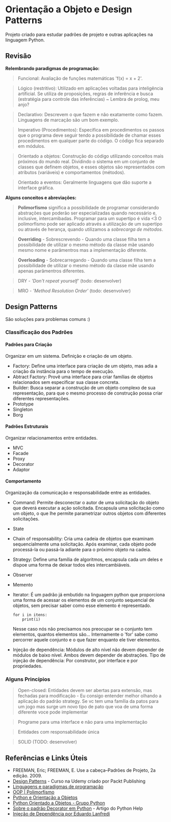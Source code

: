 # Orientação a Objeto e Design Patterns
Projeto criado para estudar padrões de projeto e outras aplicações na linguagem Python.

## Revisão

**Relembrando paradigmas de programação:**
> Funcional: Avaliação de funções matemáticas 'f(x) = x + 2'.

> Lógico (restritivo): Utilizado em aplicações voltadas para inteligência artificial. Se utiliza de proposições, regras de inferência e busca (estratégia para controle das inferências) ~ Lembra de prolog, meu anjo?

> Declarativo: Descrevem o que fazem e não exatamente como fazem. Linguagens de marcação são um bom exemplo.

> Imperativo (Procedimentos): Especifica em procedimentos os passos que o programa deve seguir tendo a possibilidade de chamar esses procedimentos em qualquer parte do código. O código fica separado em módulos.

> Orientado a objetos: Construção do código utilizando conceitos mais próximos do mundo real. Dividindo o sistema em um conjunto de classes que definem objetos, e esses objetos são representados com atributos (variáveis) e comportamentos (métodos).

> Orientado a eventos: Geralmente linguagens que dão suporte a interface gráfica.

**Alguns conceitos e abreviações:** 

> **Polimorfismo** significa a possibilidade de programar considerando abstrações que poderão ser especializadas quando necessário e, inclusive, intercamibadas. Programar para um supertipo é vida <3
O polimorfismo pode ser aplicado através a utilização de um supertipo ou através de herança, quando utilizamos a *sobrecarga de métodos*.

> **Overriding** - Sobrescrevendo - Quando uma classe filha tem a possibilidade de utilizar o mesmo método da classe mãe usando mesmo nome e parâmentros mas a implementação diferente.

> **Overloading** - Sobrecarregando - Quando uma classe filha tem a possibilidade de utilizar o mesmo método da classe mãe usando apenas parâmentros diferentes.

> DRY - *'Don't repeat yourself'* (todo: desenvolver)

> MRO - *'Method Resolution Order'* (todo: desenvolver)

## Design Patterns

São soluções para problemas comuns :)


### Classificação dos Padrões

#### Padrões para Criação
Organizar em um sistema. Definição e criação de um objeto.

- Factory: Define uma interface para criação de um objeto, mas adia a criação da instância para o tempo de execução.
- Abtract Factory: Provê uma interface para criar famílias de objetos relacionados sem especificar sua classe concreta.
- Builder: Busca separar a construção de um objeto complexo de sua representação, para que o mesmo processo de construção possa criar diferentes representações.
- Prototype
- Singleton
- Borg

#### Padrões Estruturais
Organizar relacionamentos entre entidades.

- MVC
- Facade
- Proxy
- Decorator
- Adaptor

#### Comportamento
Organização da comunicação e responsabilidade entre as entidades.

- Command: Permite desconectar o autor de uma solicitação do objeto que deverá executar a ação solicitada. Encapsula uma solicitação como um objeto, o que lhe permite parametrizar outros objetos com diferentes solicitações.
- State
- Chain of responsability: Cria uma cadeia de objetos que examinam sequencialmente uma solicitação. Após examinar, cada objeto pode processá-la ou passá-la adiante para o próximo objeto na cadeia.
- Strategy: Define uma família de algoritmos, encapsula cada um deles e dispoe uma forma de deixar todos eles intercambiáveis.
- Observer
- Memento
- Iterator:
É um padrão já embutido na linguagem python que proporciona uma forma de acessar os elementos de um conjunto sequencial de objetos, sem precisar saber como esse elemento é representado.
    ```
    for i in itens:
        print(i)
    ```
    Nesse caso nós não precisamos nos preocupar se o conjunto tem elementos, quantos elementos são... Internamente o 'for' sabe como percorrer aquele conjunto e o que fazer enquanto ele tiver elementos.

- Injeção de dependência: Módulos de alto nível não devem depender de módulos de baixo nível. Ambos devem depender de abstrações. Tipo de injeção de dependência: Por construtor, por interface e por propriedades.

### Alguns Princípios

> Open-closed: Entidades devem ser abertas para extensão, mas fechadas para modificação - Eu consigo entender melhor olhando a aplicação do padrão strategy. Se vc tem uma família da patos para um jogo mas surge um novo tipo de pato que voa de uma forma diferente voce pode implementar 

> Programe para uma interface e não para uma implementação

> Entidades com responsabilidade única

> SOLID (TODO: desenvolver)


## Referências e Links Úteis

- FREEMAN, Eric; FREEMAN, E. Use a cabeça–Padrões de Projeto, 2a edição. 2009.
- [Design Patterns](https://www.udemy.com/python-design-patterns/) - Curso na Udemy criado por Packt Publishing
- [Linguagens e paradigmas de programação](https://www.treinaweb.com.br/blog/linguagens-e-paradigmas-de-programacao/)
- [OOP | Polimorfismo](https://deviniciative.wordpress.com/2019/08/19/oop-polimorfismo/)
- [Python e Orientação a Objetos](https://www.caelum.com.br/apostila-python-orientacao-objetos/#null)
- [Python Orientado a Objetos - Grupo Python](https://www.dcc.ufrj.br/~fabiom/mab225/pythonoo.pdf)
- [Sobre o padrão Decorator em Python](https://pythonhelp.wordpress.com/2013/06/09/entendendo-os-decorators/) - Artigo do Python Help
- [Injeção de Dependência por Eduardo Lanfredi](https://medium.com/@eduardolanfredi/inje%C3%A7%C3%A3o-de-depend%C3%AAncia-ff0372a1672)
